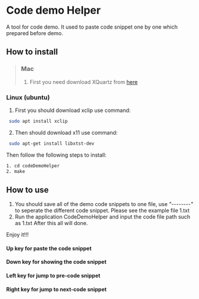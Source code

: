 # Code demo Helper
A tool for code demo. It used to paste code snippet one by one which prepared before demo.
## How to install
> ### Mac
> 1. First you need download XQuartz from [here](https://dl.bintray.com/xquartz/downloads/XQuartz-2.7.11.dmg)
### Linux (ubuntu)
1. First you should download xclip use command: 
```sh
 sudo apt install xclip
```
2. Then should download x11 use command:
```sh
 sudo apt-get install libxtst-dev
```

Then follow the following steps to install:
```sh
1. cd codeDemoHelper
2. make
```

## How to use
1. You should save all of the demo code snippets to one file, use *"--------"* to seperate the different code snippet.
Please see the example file 1.txt
2. Run the application CodeDemoHelper and input the code file path such as 1.txt
After this all will done. 

Enjoy it!!!

#### Up key for paste the code snippet
#### Down key for showing the code snippet
#### Left key for jump to pre-code snippet
#### Right key for jump to next-code snippet
